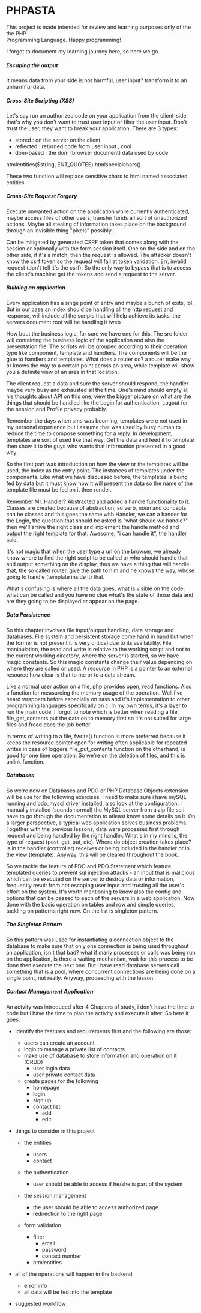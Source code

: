 # PHPASTA

This project is made intended for review and learning purposes only of the the PHP  
Programming Language. Happy programming!

I forgot to document my learning journey here, so here we go.

##### Escaping the output 

It means data from your side is not harmful, user input? transform it to 
an unharmful data.

##### Cross-Site Scripting (XSS)

Let's say run an authorized code on your application from the client-side, that's 
why you don't want to trust user input or filter the user input. Don't trust
the user, they want to break your application. There are 3 types:

- stored : on the server on the client
- reflected : returned code from user input , cool
- dom-based : the dom (browser document) data used by code 

htmlentities($string, ENT_QUOTES) 
htmlspecialchars() 

These two function will replace sensitive chars to html named associated entities  

##### Cross-Site Request Forgery  

Execute unwanted action on the application while currently authenticated, maybe 
access files of other users, transfer funds all sort of unauthorized actions. Maybe 
all stealing of information takes place on the background through an invisible thing 
"pixels" possibly. 

Can be mitigated by generated CSRF token that comes along with the session or optionally 
with the form session itself. One on the side and on the other side, if it's a match, 
then the request is allowed. The attacker doesn't know the csrf token so the request 
will fail at token validation. Err, invalid request (don't tell it's the csrf). So the 
only way to bypass that is to access the client's machine get the tokens and send a request 
to the server. 

##### Building an application

Every application has a singe point of entry and maybe a bunch of exits, lol. But in our case
an index should be handling all the http request and response, will include all the scripts that 
will help achieve its tasks, the servers document root will be handling it \web

How bout the business logic, for sure we have one for this. The src folder will containing the 
business logic of the application and also the presentation file. The scripts will be grouped 
according to their operation type like component, template and handlers. 
The components will be the glue to handlers and templates. What does a router do? 
a router make way or knows the way to a certain point across an area, while 
template will show you a definite view of an area in that location.

The client request a data and sure the server should respond, the handler maybe very busy and exhausted 
all the time. One's mind should empty all his thoughts about API on this one, view the bigger picture on 
what are the things that should be handled like the Login for authentication, Logout for the session and 
Profile privacy probably. 

Remember the days when sms was booming, templates were not used in my personal experience but i assume that 
was used by busy human to reduce the time to compose something for a reply. In development, templates are 
sort of used like that way. Get the data and feed it to template then show it to the guys who wants that 
information presented in a good way.

So the first part was introduction on how the view or the templates will be used, the index as the entry point. 
The instances of templates under the components. Like what we have discussed before, the templates is being fed by 
data but it must know how it will present the data so the name of the template file must be fed on it then render.

Remember Mr. Handler? Abstracted and added a handle functionality to it. Classes are created because of abstraction,
so verb, noun and concepts can be classes and this goes the same with Handler, we can a hander for the Login,
the question that should be asked is "what should we handle?" then we'll arrive the right class and implement the 
handle method and output the right template for that. Awesome, "i can handle it", the handler said.

It's not magic that when the user type a url on the browser, we already know where to find the right script to be called 
or who should handle that and output something on the display, thus we have a thing that will handle that, 
the so called router, give the path to him and he knows the way, whose going to handle (template inside it) that.

What's confusing is where all the data goes, what is visible on the code, what can be called and you have no clue what's
the state of those data and are they going to be displayed or appear on the page.

##### Data Persistence

So this chapter involves file input/output handling, data storage and databases. File 
system and persistent storage come hand in hand but when the former is not present 
it is very critical due to its availability. File manipulation, the read and write 
is relative to the working script and not to the current working directory, where
the server is started, so we have magic constants. So this magic constants change their 
value depending on where they are called or used. A resource in PHP is a pointer to an 
external resource how clear is that to me or to a data stream.

Like a normal user action on a file, php provides open, read functions. Also a function 
for measureing the memory usage of the operation. Well i've heard wrappers before especially
on sass and it's implementation to other programming languages specifically on c. In my 
own terms, it's a layer to run the main code. I forgot to note which is better when reading 
a file, file_get_contents put the data on to memory first so it's not suited for large 
files and fread does the job better.

In terms of writing to a file, fwrite() function is more preferred because it keeps the 
resource pointer open for writing often applicable for repeated writes in case of loggers.
file_put_contents function on the otherhand, is good for one time operation. So we're on
the deletion of files, and this is unlink function.

##### Databases

So we're now on Databases and PDO or PHP Database Objects extension will be use for the 
following exercises. I need to make sure i have mySQL running and pdo_mysql driver
installed, also look at the configuration. I manually installed (sounds normal) the MySQL 
server from a zip file so i have to go through the documentation to atleast know some 
details on it. On a larger perspective, a typical web application solves business problems.
Together with the previous lessons, data were processes first through request and being 
handled by the right handler. What's in my mind is, the type of request (post, get, put, 
etc). Where do object creation takes place? is in the handler (controller) receives or 
being included in the handler or in the view (template). Anyway, this will be cleared 
throughout the book.

So we tackle the feature of PDO and PDO Statement which feature templated queries to 
prevent sql injection attacks - an input that is malicious which can be executed on 
the server to destroy data or information, frequently result from not escaping user 
input and trusting all the user's effort on the system. It's worth mentioning to know 
also the config and options that can be passed to each of the servers in a web application.
Now done with the basic operation on tables and row and simple queries, tackling on 
patterns right now. On the list is singleton pattern.

##### The Singleton Pattern

So this pattern was used for instantiating a connection object to the database to make sure 
that only one connection is being used throughout an application, isn't that bad? what if many 
processes or calls was being run on the application, is there a waiting mechanism, wait for this 
process to be done then execute the next one. But i have read database servers call something 
that is a pool, where concurrent connections are being done on a single point, not really. Anyway,
proceeding with the lesson.

##### Contact Management Application

An actvity was introduced after 4 Chapters of study, i don't have the time to code but i have the 
time to plan the activity and execute it after: So here it goes.

- Identify the features and requirements first and the following are those:
	
	- users can create an account
	- login to manage a private list of contacts
	- make use of database to store information and operation on it (CRUD)
		- user login data 
		- user private contact data
	- create pages for the following
		- homepage
		- login
		- sign up
		- contact list
			- add
			- edit

- things to consider in this project

	- the entities
		- users
		- contact

	- the authentication
		- user should be able to access if he/she is part of the system
	- the session management
		- the user should be able to access authorized page
		- redirection to the right page
	- form validation
		- filter
			- email
			- password
			- contact number
		- htmlentities

- all of the operations will happen in the backend
	
	- error info 
	- all data will be fed into the template

- suggested workflow